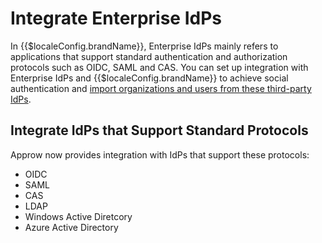 # Integrate Enterprise IdPs

<LastUpdated/>

In {{$localeConfig.brandName}}, Enterprise IdPs mainly refers to applications that support standard authentication and authorization protocols such as OIDC, SAML and CAS. You can set up integration with Enterprise IdPs and {{$localeConfig.brandName}} to achieve social authentication and [import organizations and users from these third-party IdPs](/docs/en/guides/org/create-or-import-org/#Import_organization).
<!--/guides/org/create-or-import-org/#导入组织机构-->
<!--## 连接办公应用

我们支持连接一下企业办公应用：

- <router-link to="/connections/dingtalk-oa/" target="_blank">钉钉</router-link>
- <router-link to="/connections/wechatwork/" target="_blank">企业微信</router-link>
-->

## Integrate IdPs that Support Standard Protocols

Approw now provides integration with IdPs that support these protocols:

- <router-link to="/connections/oidc/" target="_blank">OIDC</router-link>
- <router-link to="/connections/saml/" target="_blank">SAML</router-link>
- <router-link to="/connections/cas/" target="_blank">CAS</router-link>
- <router-link to="/connections/ldap/" target="_blank">LDAP</router-link>
- <router-link to="/connections/windows-active-directory/" target="_blank">Windows Active Diretcory</router-link>
- <router-link to="/connections/azure-active-directory/" target="_blank">Azure Active Directory</router-link>
